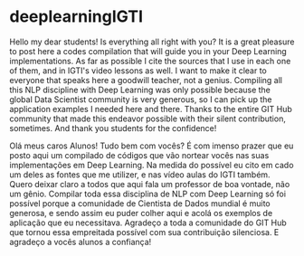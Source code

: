 # deeplearningIGTI

Hello my dear students! Is everything all right with you?
It is a great pleasure to post here a codes compilation that will guide you in your Deep Learning implementations. As far as possible I cite the sources that I use in each one of them, and in IGTI's video lessons as well.
I want to make it clear to everyone that speaks here a goodwill teacher, not a genius. Compiling all this NLP discipline with Deep Learning was only possible because the global Data Scientist community is very generous, so I can pick up the application examples I needed here and there.
Thanks to the entire GIT Hub community that made this endeavor possible with their silent contribution, sometimes.
And thank you students for the confidence!

Olá meus caros Alunos! Tudo bem com vocês?
É com imenso prazer que eu posto aqui um compilado de códigos que vão nortear vocês nas suas implementações em Deep Learning. Na medida do possível eu cito em cado um deles as fontes que me utilizer, e nas vídeo aulas do IGTI também.
Quero deixar claro a todos que aqui fala um professor de boa vontade, não um gênio. Compilar toda essa disciplina de NLP com Deep Learning só foi possível porque a comunidade de Cientista de Dados mundial é muito generosa, e sendo assim eu puder colher aqui e acolá os exemplos de aplicação que eu necessitava.
Agradeço a toda a comunidade do GIT Hub que tornou essa empreitada possível com sua contribuição silenciosa.
E agradeço a vocês alunos a confiança!
